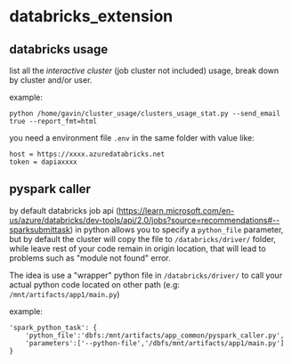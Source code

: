 # databricks_extension

## databricks usage

list all the *interactive cluster* (job cluster not included) usage, break down by cluster and/or user.

example:

```python /home/gavin/cluster_usage/clusters_usage_stat.py --send_email true --report_fmt=html```

you need a environment file `.env` in the same folder with value like:

```
host = https://xxxx.azuredatabricks.net
token = dapiaxxxx
```
## pyspark caller

by default databricks job api (https://learn.microsoft.com/en-us/azure/databricks/dev-tools/api/2.0/jobs?source=recommendations#--sparksubmittask) in python allows you to specify a `python_file` parameter, but by default the cluster will copy the file to `/databricks/driver/` folder, while leave rest of your code remain in origin location, that will lead to problems such as "module not found" error.

The idea is use a "wrapper" python file in `/databricks/driver/` to call your actual python code located on other path (e.g: `/mnt/artifacts/app1/main.py`) 

example:

```
'spark_python_task': {
    'python_file':'dbfs:/mnt/artifacts/app_common/pyspark_caller.py',
    'parameters':['--python-file','/dbfs/mnt/artifacts/app1/main.py']
}
```